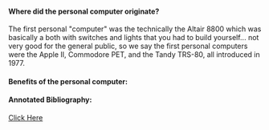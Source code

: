 #### Where did the personal computer originate?

The first personal "computer" was the technically the Altair 8800 which was basically a both with switches and lights that you had to build yourself... not very good for the general public, so we say the first personal computers were the Apple II, Commodore PET, and the Tandy TRS-80, all introduced in 1977.

#### Benefits of the personal computer:

#### Annotated Bibliography:
[Click Here](annotated_bibliography.md)

